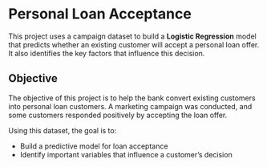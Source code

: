 # Personal Loan Acceptance
This project uses a campaign dataset to build a **Logistic Regression** model that predicts whether an existing customer will accept a personal loan offer. It also identifies the key factors that influence this decision.

## Objective
The objective of this project is to help the bank convert existing customers into personal loan customers. A marketing campaign was conducted, and some customers responded positively by accepting the loan offer. 

Using this dataset, the goal is to:
- Build a predictive model for loan acceptance
- Identify important variables that influence a customer’s decision
